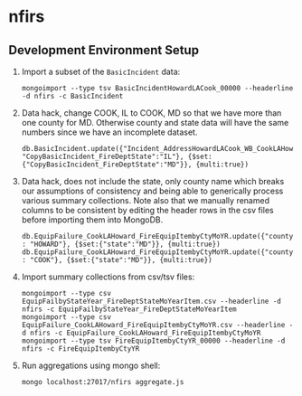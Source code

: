 # nfirs

## Development Environment Setup

1. Import a subset of the `BasicIncident` data:
    
    ```
    mongoimport --type tsv BasicIncidentHowardLACook_00000 --headerline -d nfirs -c BasicIncident
    ```
    
1. Data hack, change COOK, IL to COOK, MD so that we have more than one county for MD. Otherwise county and state data will have the same numbers
since we have an incomplete dataset.

    ```
    db.BasicIncident.update({"Incident_AddressHowardLACook_WB_CookLAHowardCountyZipCodes_County":"COOK", "CopyBasicIncident_FireDeptState":"IL"}, {$set:{"CopyBasicIncident_FireDeptState":"MD"}}, {multi:true})
    ```
    
1. Data hack, does not include the state, only county name which breaks our assumptions of consistency and being able to generically process various
summary collections. Note also that we manually renamed columns to be consistent by editing the header rows in the csv files before importing them into
MongoDB.

    ```
    db.EquipFailure_CookLAHoward_FireEquipItembyCtyMoYR.update({"county" : "HOWARD"}, {$set:{"state":"MD"}}, {multi:true})
    db.EquipFailure_CookLAHoward_FireEquipItembyCtyMoYR.update({"county" : "COOK"}, {$set:{"state":"MD"}}, {multi:true})
    ```
    
1. Import summary collections from csv/tsv files:

    ```
    mongoimport --type csv EquipFailbyStateYear_FireDeptStateMoYearItem.csv --headerline -d nfirs -c EquipFailbyStateYear_FireDeptStateMoYearItem
    mongoimport --type csv EquipFailure_CookLAHoward_FireEquipItembyCtyMoYR.csv --headerline -d nfirs -c EquipFailure_CookLAHoward_FireEquipItembyCtyMoYR
    mongoimport --type tsv FireEquipItembyCtyYR_00000 --headerline -d nfirs -c FireEquipItembyCtyYR
    ```
    
1. Run aggregations using mongo shell:

    ```
    mongo localhost:27017/nfirs aggregate.js
    ```




